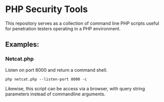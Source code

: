 # PHP Security Tools

This repository serves as a collection of command line PHP scripts useful for penetration testers operating in a PHP environment.

## Examples:

### Netcat.php

Listen on port 8000 and return a command shell.

```
php netcat.php --listen-port 8000 -c
```

Likewise, this script can be access via a browser, with query string parameters instead of commandline arguments.
